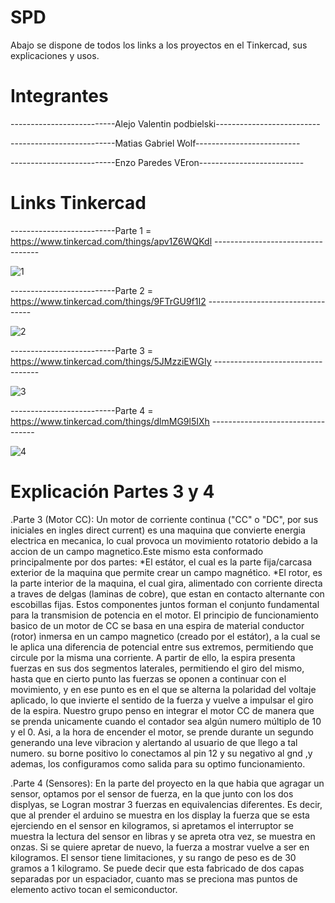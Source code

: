# SPD
Abajo se dispone de todos los links a los proyectos en el Tinkercad, sus explicaciones y usos.
# Integrantes
--------------------------Alejo Valentin podbielski--------------------------

--------------------------Matias Gabriel Wolf--------------------------

--------------------------Enzo Paredes VEron--------------------------
# Links Tinkercad
--------------------------Parte 1 = https://www.tinkercad.com/things/apv1Z6WQKdl ----------------------------------

![1](https://github.com/MatiasWolf/SPD/assets/138243033/6e64c535-4e7d-4d15-8a96-83b6bb2b94f2)

--------------------------Parte 2 = https://www.tinkercad.com/things/9FTrGU9f1I2 ----------------------------------

![2](https://github.com/MatiasWolf/SPD/assets/138243033/740c31b9-7c24-4f5d-ba3e-07b60fc63683)

--------------------------Parte 3 = https://www.tinkercad.com/things/5JMzziEWGIy ----------------------------------

![3](https://github.com/MatiasWolf/SPD/assets/138243033/65972cac-b156-4aaf-8e54-73aafe74be13)

--------------------------Parte 4 = https://www.tinkercad.com/things/dlmMG9l5IXh ----------------------------------

![4](https://github.com/MatiasWolf/SPD/assets/138243033/e396961a-c5e6-4de1-8574-7966184a5e34)

# Explicación Partes 3 y 4
.Parte 3 (Motor CC): Un motor de corriente continua ("CC" o "DC", por sus iniciales en ingles direct current) es una maquina que convierte energia electrica en mecanica, lo cual provoca un movimiento rotatorio debido a la accion de un campo magnetico.Este mismo esta conformado principalmente por dos partes: *El estátor, el cual es la parte fija/carcasa exterior de la maquina que permite crear un campo magnético. *El rotor, es la parte interior de la maquina, el cual gira, alimentado con corriente directa a traves de delgas (laminas de cobre), que estan en contacto alternante con escobillas fijas. Estos componentes juntos forman el conjunto fundamental para la transmision de potencia en el motor. El principio de funcionamiento basico de un motor de CC se basa en una espira de material conductor (rotor) inmersa en un campo magnetico (creado por el estátor), a la cual se le aplica una diferencia de potencial entre sus extremos, permitiendo que circule por la misma una corriente. A partir de ello, la espira presenta fuerzas en sus dos segmentos laterales, permitiendo el giro del mismo, hasta que en cierto punto las fuerzas se oponen a continuar con el movimiento, y en ese punto es en el que se alterna la polaridad del voltaje aplicado, lo que invierte el sentido de la fuerza y vuelve a impulsar el giro de la espira. Nuestro grupo penso en integrar el motor CC de manera que se prenda unicamente cuando el contador sea algún numero múltiplo de 10 y el 0. Asi, a la hora de encender el motor, se prende durante un segundo generando una leve vibracion y alertando al usuario de que llego a tal numero. su borne positivo lo conectamos al pin 12 y su negativo al gnd ,y ademas, los configuramos como salida para su optimo funcionamiento.

.Parte 4 (Sensores): En la parte del proyecto en la que habia que agragar un sensor, optamos por el sensor de fuerza, en la que junto con los dos displyas, se Logran mostrar 3 fuerzas en equivalencias diferentes. Es decir, que al prender el arduino se muestra en los display la fuerza que se esta ejerciendo en el sensor en kilogramos, si apretamos el interruptor se muestra la lectura del sensor en libras y se apreta otra vez, se muestra en onzas. Si se quiere apretar de nuevo, la fuerza a mostrar vuelve a ser en kilogramos. El sensor tiene limitaciones, y su rango de peso es de 30 gramos a 1 kilogramo. Se puede decir que esta fabricado de dos capas separadas por un espaciador, cuanto mas se preciona mas puntos de elemento activo tocan el semiconductor.

